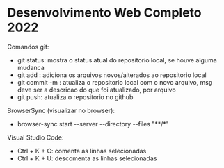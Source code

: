 # Desenvolvimento Web Completo 2022

Comandos git:

- git status: mostra o status atual do repositorio local, se houve alguma mudanca
- git add <file>: adiciona os arquivos novos/alterados ao repositorio local
- git commit -m <msg>: atualiza o repositorio local com o novo arquivo, msg deve ser a descricao do que foi atualizado, por arquivo
- git push: atualiza o repositorio no github

BrowserSync (visualizar no browser):

- browser-sync start --server --directory --files "**/*"

Visual Studio Code:
- Ctrl + K + C: comenta as linhas selecionadas
- Ctrl + K + U: descomenta as linhas selecionadas